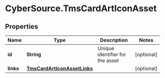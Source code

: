 # CyberSource.TmsCardArtIconAsset

## Properties
Name | Type | Description | Notes
------------ | ------------- | ------------- | -------------
**id** | **String** | Unique identifier for the asset  | [optional] 
**links** | [**TmsCardArtIconAssetLinks**](TmsCardArtIconAssetLinks.md) |  | [optional] 


